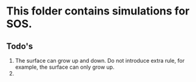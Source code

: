 # This folder contains simulations for SOS.
## Todo's
1. The surface can grow up and down. Do not introduce extra rule, for example, the surface can only grow up.
2. 

